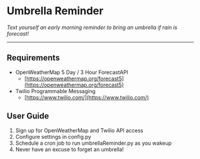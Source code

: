 # **Umbrella Reminder**

*Text yourself an early morning reminder to bring an umbrella if rain is forecast!*

---

## Requirements
* OpenWeatherMap 5 Day / 3 Hour ForecastAPI
    * [https://openweathermap.org/forecast5](https://openweathermap.org/forecast5)
* Twilio Programmable Messaging
    * [https://www.twilio.com/](https://www.twilio.com/)

## User Guide
1. Sign up for OpenWeatherMap and Twilio API access
2. Configure settings in config.py
3. Schedule a cron job to run umbrellaReminder.py as you wakeup
4. Never have an excuse to forget an umbrella!